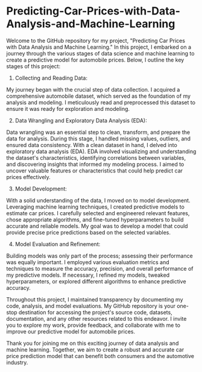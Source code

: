 # Predicting-Car-Prices-with-Data-Analysis-and-Machine-Learning
Welcome to the GitHub repository for my project, "Predicting Car Prices with Data Analysis and Machine Learning." In this project, I embarked on a journey through the various stages of data science and machine learning to create a predictive model for automobile prices. Below, I outline the key stages of this project:

1. Collecting and Reading Data:

My journey began with the crucial step of data collection. I acquired a comprehensive automobile dataset, which served as the foundation of my analysis and modeling. I meticulously read and preprocessed this dataset to ensure it was ready for exploration and modeling.

2. Data Wrangling and Exploratory Data Analysis (EDA):

Data wrangling was an essential step to clean, transform, and prepare the data for analysis. During this stage, I handled missing values, outliers, and ensured data consistency. With a clean dataset in hand, I delved into exploratory data analysis (EDA). EDA involved visualizing and understanding the dataset's characteristics, identifying correlations between variables, and discovering insights that informed my modeling process. I aimed to uncover valuable features or characteristics that could help predict car prices effectively.

3. Model Development:

With a solid understanding of the data, I moved on to model development. Leveraging machine learning techniques, I created predictive models to estimate car prices. I carefully selected and engineered relevant features, chose appropriate algorithms, and fine-tuned hyperparameters to build accurate and reliable models. My goal was to develop a model that could provide precise price predictions based on the selected variables.

4. Model Evaluation and Refinement:

Building models was only part of the process; assessing their performance was equally important. I employed various evaluation metrics and techniques to measure the accuracy, precision, and overall performance of my predictive models. If necessary, I refined my models, tweaked hyperparameters, or explored different algorithms to enhance predictive accuracy.

Throughout this project, I maintained transparency by documenting my code, analysis, and model evaluations. My GitHub repository is your one-stop destination for accessing the project's source code, datasets, documentation, and any other resources related to this endeavor. I invite you to explore my work, provide feedback, and collaborate with me to improve our predictive model for automobile prices.

Thank you for joining me on this exciting journey of data analysis and machine learning. Together, we aim to create a robust and accurate car price prediction model that can benefit both consumers and the automotive industry.

